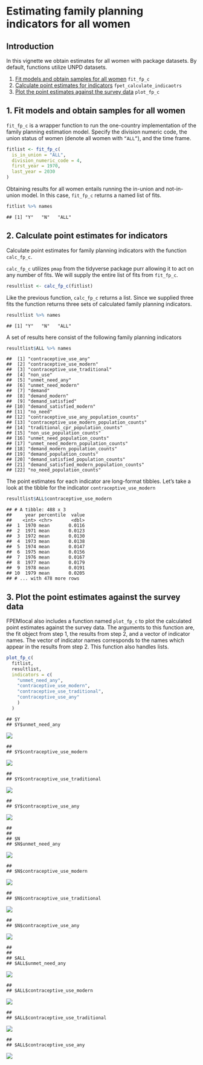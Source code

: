 Estimating family planning indicators for all women
================

## Introduction

In this vignette we obtain estimates for all women with package
datasets. By default, functions utilize UNPD datasets.

1.  [Fit models and obtain samples for all women](#fit) `fit_fp_c`
2.  [Calculate point estimates for indicators](#results)
    `fpet_calculate_indicaotrs`
3.  [Plot the point estimates against the survey data](#plot)
    `plot_fp_c`

## <a name="fit"></a>

## 1\. Fit models and obtain samples for all women

`fit_fp_c` is a wrapper function to run the one-country implementation
of the family planning estimation model. Specify the division numeric
code, the union status of women (denote all women with `“ALL”`), and the
time frame.

``` r
fitlist <- fit_fp_c(
  is_in_union = "ALL",
  division_numeric_code = 4,
  first_year = 1970,
  last_year = 2030
)
```

Obtaining results for all women entails running the in-union and
not-in-union model. In this case, `fit_fp_c` returns a named list of
fits.

``` r
fitlist %>% names
```

    ## [1] "Y"   "N"   "ALL"

## <a name="results"></a>

## 2\. Calculate point estimates for indicators

Calculate point estimates for family planning indicators with the
function `calc_fp_c`.

`calc_fp_c` utilizes `pmap` from the tidyverse package purr allowing it
to act on any number of fits. We will supply the entire list of fits
from `fit_fp_c`.

``` r
resultlist <- calc_fp_c(fitlist)
```

Like the previous function, `calc_fp_c` returns a list. Since we
supplied three fits the function returns three sets of calculated family
planning indicators.

``` r
resultlist %>% names
```

    ## [1] "Y"   "N"   "ALL"

A set of results here consist of the following family planning
indicators

``` r
resultlist$ALL %>% names
```

    ##  [1] "contraceptive_use_any"                     
    ##  [2] "contraceptive_use_modern"                  
    ##  [3] "contraceptive_use_traditional"             
    ##  [4] "non_use"                                   
    ##  [5] "unmet_need_any"                            
    ##  [6] "unmet_need_modern"                         
    ##  [7] "demand"                                    
    ##  [8] "demand_modern"                             
    ##  [9] "demand_satisfied"                          
    ## [10] "demand_satisfied_modern"                   
    ## [11] "no_need"                                   
    ## [12] "contraceptive_use_any_population_counts"   
    ## [13] "contraceptive_use_modern_population_counts"
    ## [14] "traditional_cpr_population_counts"         
    ## [15] "non_use_population_counts"                 
    ## [16] "unmet_need_population_counts"              
    ## [17] "unmet_need_modern_population_counts"       
    ## [18] "demand_modern_population_counts"           
    ## [19] "demand_population_counts"                  
    ## [20] "demand_satisfied_population_counts"        
    ## [21] "demand_satisfied_modern_population_counts" 
    ## [22] "no_need_population_counts"

The point estimates for each indicator are long-format tibbles. Let’s
take a look at the tibble for the indicator `contraceptive_use_modern`

``` r
resultlist$ALL$contraceptive_use_modern
```

    ## # A tibble: 488 x 3
    ##     year percentile  value
    ##    <int> <chr>       <dbl>
    ##  1  1970 mean       0.0116
    ##  2  1971 mean       0.0123
    ##  3  1972 mean       0.0130
    ##  4  1973 mean       0.0138
    ##  5  1974 mean       0.0147
    ##  6  1975 mean       0.0156
    ##  7  1976 mean       0.0167
    ##  8  1977 mean       0.0179
    ##  9  1978 mean       0.0191
    ## 10  1979 mean       0.0205
    ## # ... with 478 more rows

## <a name="plot"></a>

## 3\. Plot the point estimates against the survey data

FPEMlocal also includes a function named `plot_fp_c` to plot the
calculated point estimates against the survey data. The arguments to
this function are, the fit object from step 1, the results from step 2,
and a vector of indicator names. The vector of indicator names
corresponds to the names which appear in the results from step 2. This
function also handles lists.

``` r
plot_fp_c(
  fitlist,
  resultlist,
  indicators = c(
    "unmet_need_any",
    "contraceptive_use_modern",
    "contraceptive_use_traditional",
    "contraceptive_use_any"
    )
  )
```

    ## $Y
    ## $Y$unmet_need_any

![](all_women_files/figure-gfm/unnamed-chunk-8-1.png)<!-- -->

    ## 
    ## $Y$contraceptive_use_modern

![](all_women_files/figure-gfm/unnamed-chunk-8-2.png)<!-- -->

    ## 
    ## $Y$contraceptive_use_traditional

![](all_women_files/figure-gfm/unnamed-chunk-8-3.png)<!-- -->

    ## 
    ## $Y$contraceptive_use_any

![](all_women_files/figure-gfm/unnamed-chunk-8-4.png)<!-- -->

    ## 
    ## 
    ## $N
    ## $N$unmet_need_any

![](all_women_files/figure-gfm/unnamed-chunk-8-5.png)<!-- -->

    ## 
    ## $N$contraceptive_use_modern

![](all_women_files/figure-gfm/unnamed-chunk-8-6.png)<!-- -->

    ## 
    ## $N$contraceptive_use_traditional

![](all_women_files/figure-gfm/unnamed-chunk-8-7.png)<!-- -->

    ## 
    ## $N$contraceptive_use_any

![](all_women_files/figure-gfm/unnamed-chunk-8-8.png)<!-- -->

    ## 
    ## 
    ## $ALL
    ## $ALL$unmet_need_any

![](all_women_files/figure-gfm/unnamed-chunk-8-9.png)<!-- -->

    ## 
    ## $ALL$contraceptive_use_modern

![](all_women_files/figure-gfm/unnamed-chunk-8-10.png)<!-- -->

    ## 
    ## $ALL$contraceptive_use_traditional

![](all_women_files/figure-gfm/unnamed-chunk-8-11.png)<!-- -->

    ## 
    ## $ALL$contraceptive_use_any

![](all_women_files/figure-gfm/unnamed-chunk-8-12.png)<!-- -->
